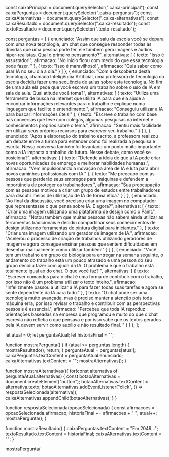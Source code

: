 const caixaPrincipal = document.querySelector(".caixa-principal");
const caixaPerguntas = document.querySelector(".caixa-perguntas");
const caixaAlternativas = document.querySelector(".caixa-alternativas");
const caixaResultado = document.querySelector(".caixa-resultado");
const textoResultado = document.querySelector(".texto-resultado");

const perguntas = [
    {
        enunciado: "Assim que saiu da escola você se depara com uma nova tecnologia, um chat que consegue responder todas as dúvidas que uma pessoa pode ter, ele também gera imagens e áudios hiper-realistas. Qual o primeiro pensamento?",
        alternativas: [
            {
                texto: "Isso é assustador!",
                afirmacao: "No início ficou com medo do que essa tecnologia pode fazer. "
            },
            {
                texto: "Isso é maravilhoso!",
                afirmacao: "Quis saber como usar IA no seu dia a dia."
            }
        ]
    },
    {
        enunciado: "Com a descoberta desta tecnologia, chamada Inteligência Artificial, uma professora de tecnologia da escola decidiu fazer uma sequência de aulas sobre esta tecnologia. No fim de uma aula ela pede que você escreva um trabalho sobre o uso de IA em sala de aula. Qual atitude você toma?",
        alternativas: [
            {
                texto: "Utiliza uma ferramenta de busca na internet que utiliza IA para que ela ajude a encontrar informações relevantes para o trabalho e explique numa linguagem que facilite o entendimento.",
                afirmacao: "Conseguiu utilizar a IA para buscar informações úteis."
            },
            {
                texto: "Escreve o trabalho com base nas conversas que teve com colegas, algumas pesquisas na internet e conhecimentos próprios sobre o tema.",
                afirmacao: "Sentiu mais facilidade em utilizar seus próprios recursos para escrever seu trabalho."
            }
        ]
    },
    {
        enunciado: "Após a elaboração do trabalho escrito, a professora realizou um debate entre a turma para entender como foi realizada a pesquisa e escrita. Nessa conversa também foi levantado um ponto muito importante: como a IA impacta o trabalho do futuro. Nesse debate, como você se posiciona?",
        alternativas: [
            {
                texto: "Defende a ideia de que a IA pode criar novas oportunidades de emprego e melhorar habilidades humanas.",
                afirmacao: "Vem impulsionando a inovação na área de IA e luta para abrir novos caminhos profissionais com IA."
            },
            {
                texto: "Me preocupo com as pessoas que perderão seus empregos para máquinas e defendem a importância de proteger os trabalhadores.",
                afirmacao: "Sua preocupação com as pessoas motivou a criar um grupo de estudos entre trabalhadores para discutir meios de utilização de IA de forma ética."
            }
        ]
    },
    {
        enunciado: "Ao final da discussão, você precisou criar uma imagem no computador que representasse o que pensa sobre IA. E agora?",
        alternativas: [
            {
                texto: "Criar uma imagem utilizando uma plataforma de design como o Paint.",
                afirmacao: "Notou também que muitas pessoas não sabem ainda utilizar as ferramentas tradicionais e decidiu compartilhar seus conhecimentos de design utilizando ferramentas de pintura digital para iniciantes."
            },
            {
                texto: "Criar uma imagem utilizando um gerador de imagem de IA.",
                afirmacao: "Acelerou o processo de criação de trabalhos utilizando geradores de imagem e agora consegue ensinar pessoas que sentem dificuldades em desenhar manualmente como utilizar também!"
            }
        ]
    },
    {
        enunciado: "Você tem um trabalho em grupo de biologia para entregar na semana seguinte, o andamento do trabalho está um pouco atrasado e uma pessoa do seu grupo decidiu fazer com ajuda da IA. O problema é que o trabalho está totalmente igual ao do chat. O que você faz? ",
        alternativas: [
            {
                texto: "Escrever comandos para o chat é uma forma de contribuir com o trabalho, por isso não é um problema utilizar o texto inteiro.",
                afirmacao: "Infelizmente passou a utilizar a IA para fazer todas suas tarefas e agora se sente dependente da IA para tudo."
            },
            {
                texto: "O chat pode ser uma tecnologia muito avançada, mas é preciso manter a atenção pois toda máquina erra, por isso revisar o trabalho e contribuir com as perspectivas pessoais é essencial.",
                afirmacao: "Percebeu que toda IA reproduz orientações baseadas na empresa que programou e muito do que o chat escrevia não refletia o que pensava e por isso sabe que os textos gerados pela IA devem servir como auxílio e não resultado final. "
            }
        ]
    },
];


let atual = 0;
let perguntaAtual;
let historiaFinal = "";

function mostraPergunta() {
    if (atual >= perguntas.length) {
        mostraResultado();
        return;
    }
    perguntaAtual = perguntas[atual];
    caixaPerguntas.textContent = perguntaAtual.enunciado;
    caixaAlternativas.textContent = "";
    mostraAlternativas();
}

function mostraAlternativas(){
    for(const alternativa of perguntaAtual.alternativas) {
        const botaoAlternativas = document.createElement("button");
        botaoAlternativas.textContent = alternativa.texto;
        botaoAlternativas.addEventListener("click", () => respostaSelecionada(alternativa));
        caixaAlternativas.appendChild(botaoAlternativas);
    }
}

function respostaSelecionada(opcaoSelecionada) {
    const afirmacoes = opcaoSelecionada.afirmacao;
    historiaFinal += afirmacoes + " ";
    atual++;
    mostraPergunta();
}

function mostraResultado() {
    caixaPerguntas.textContent = "Em 2049...";
    textoResultado.textContent = historiaFinal;
    caixaAlternativas.textContent = "";
}

mostraPergunta(